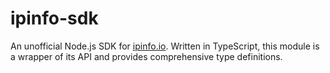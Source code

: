 # ipinfo-sdk

An unofficial Node.js SDK for [ipinfo.io](https://ipinfo.io/). Written in TypeScript, this module is a wrapper of its API and provides comprehensive type definitions.
